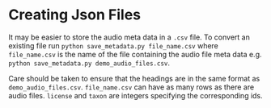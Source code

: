 # Creating Json Files

It may be easier to store the audio meta data in a `.csv` file. To convert an existing file run `python save_metadata.py file_name.csv` where `file_name.csv` is the name of the file containing the audio file meta data e.g. `python save_metadata.py demo_audio_files.csv`.

Care should be taken to ensure that the headings are in the same format as `demo_audio_files.csv`. `file_name.csv` can have as many rows as there are audio files. `license` and `taxon` are integers specifying the corresponding ids.
